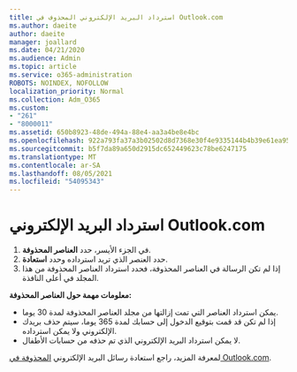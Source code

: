 ```yaml
---
title: استرداد البريد الإلكتروني المحذوف في Outlook.com
ms.author: daeite
author: daeite
manager: joallard
ms.date: 04/21/2020
ms.audience: Admin
ms.topic: article
ms.service: o365-administration
ROBOTS: NOINDEX, NOFOLLOW
localization_priority: Normal
ms.collection: Adm_O365
ms.custom:
- "261"
- "8000011"
ms.assetid: 650b8923-48de-494a-88e4-aa3a4be8e4bc
ms.openlocfilehash: 922a793fa37a3b02502d8d7368e30f4e9335144b4b39e61ea956ea708cebf07f
ms.sourcegitcommit: b5f7da89a650d2915dc652449623c78be6247175
ms.translationtype: MT
ms.contentlocale: ar-SA
ms.lasthandoff: 08/05/2021
ms.locfileid: "54095343"
---
```

# <a name="recover-deleted-email-outlookcom"></a>استرداد البريد الإلكتروني Outlook.com

1. في الجزء الأيسر، حدد **العناصر المحذوفة**.
2. حدد العنصر الذي تريد استرداده وحدد **استعادة**.
3. إذا لم تكن الرسالة في العناصر المحذوفة، فحدد استرداد العناصر المحذوفة من هذا المجلد في أعلى النافذة. 

 **معلومات مهمة حول العناصر المحذوفة:**
  
- يمكن استرداد العناصر التي تمت إزالتها من مجلد العناصر المحذوفة لمدة 30 يوما.
- إذا لم تكن قد قمت بتوقيع الدخول إلى حسابك لمدة 365 يوما، سيتم حذف بريدك الإلكتروني ولا يمكن استرداده.
- لا يمكن استرداد البريد الإلكتروني الذي تم حذفه من حسابات الأطفال.

لمعرفة المزيد، راجع استعادة رسائل البريد الإلكتروني [المحذوفة في Outlook.com](https://support.office.com/article/cf06ab1b-ae0b-418c-a4d9-4e895f83ed50?wt.mc_id=Office_Outlook_com_Alchemy).